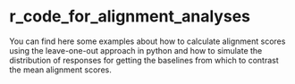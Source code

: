 # r_code_for_alignment_analyses

You can find here some examples about how to calculate alignment scores using the leave-one-out approach in python and how to simulate the distribution of responses for getting the baselines from which to contrast the mean alignment scores. 
